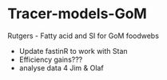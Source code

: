 # Tracer-models-GoM
Rutgers - Fatty acid and SI for GoM foodwebs

* Update fastinR to work with Stan
* Efficiency gains???
* analyse data 4 Jim & Olaf
